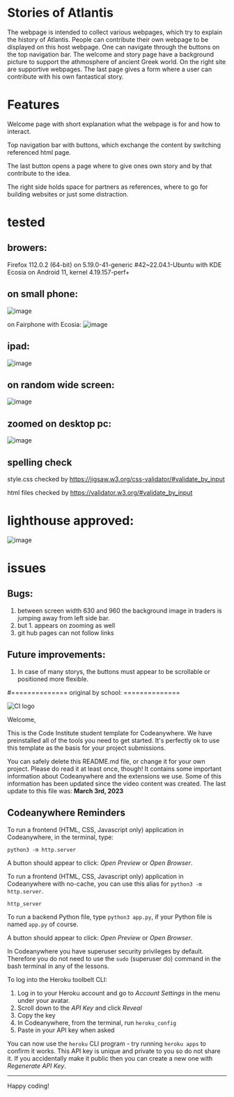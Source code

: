 # Stories of Atlantis

The webpage is intended to collect various webpages, which try to explain the history of Atlantis. People can contribute their own webpage to be displayed on this host webpage. One can navigate through the buttons on the top navigation bar. 
The welcome and story page have a background picture to support the athmosphere of ancient Greek world.
On the right site are supportive webpages.
The last page gives a form where a user can contribute with his own fantastical story.

# Features

Welcome page with short explanation what the webpage is for and how to interact.

Top navigation bar with buttons, which exchange the content by switching referenced html page.

The last button opens a page where to give ones own story and by that contribute to the idea.

The right side holds space for partners as references, where to go for building websites or just some distraction.

# tested

## browers:
Firefox 112.0.2 (64-bit) on 5.19.0-41-generic #42~22.04.1-Ubuntu with KDE
Ecosia on Android 11, kernel 4.19.157-perf+


## on small phone: 			
![image](https://user-images.githubusercontent.com/93140389/235036933-f3c56b23-1fc0-44d3-9f82-8100680d1b70.png)

on Fairphone with Ecosia:
![image](https://user-images.githubusercontent.com/93140389/235036969-58348e39-b191-4bf0-be2c-f304c47da8a1.png)

## ipad:
![image](https://user-images.githubusercontent.com/93140389/235037015-b2320f5a-4131-4179-9a89-ca786cb2fd10.png)

## on random wide screen:
![image](https://user-images.githubusercontent.com/93140389/235037065-327941cb-d804-43dd-a22b-ccfbffda23dc.png)

## zoomed on desktop pc:
![image](https://user-images.githubusercontent.com/93140389/235037082-9e55c28a-d4b4-4205-b5a2-5b0d86d601f1.png)

## spelling check

style.css checked by
https://jigsaw.w3.org/css-validator/#validate_by_input

html files checked by
https://validator.w3.org/#validate_by_input

# lighthouse approved:
![image](https://user-images.githubusercontent.com/93140389/235037108-577e97b8-d3ed-4648-b1ff-2be77fd98962.png)

# issues

## Bugs:
1. between screen width 630 and 960 the background image in traders is jumping away from left side bar.
2. but 1. appears on zooming as well
3. git hub pages can not follow links

## Future improvements:
1. In case of many storys, the buttons must appear to be scrollable or positioned more flexible.

#============== original by school: ==============


![CI logo](https://codeinstitute.s3.amazonaws.com/fullstack/ci_logo_small.png)

Welcome,

This is the Code Institute student template for Codeanywhere. We have preinstalled all of the tools you need to get started. It's perfectly ok to use this template as the basis for your project submissions.

You can safely delete this README.md file, or change it for your own project. Please do read it at least once, though! It contains some important information about Codeanywhere and the extensions we use. Some of this information has been updated since the video content was created. The last update to this file was: **March 3rd, 2023**

## Codeanywhere Reminders

To run a frontend (HTML, CSS, Javascript only) application in Codeanywhere, in the terminal, type:

`python3 -m http.server`

A button should appear to click: _Open Preview_ or _Open Browser_.

To run a frontend (HTML, CSS, Javascript only) application in Codeanywhere with no-cache, you can use this alias for `python3 -m http.server`.

`http_server`

To run a backend Python file, type `python3 app.py`, if your Python file is named `app.py` of course.

A button should appear to click: _Open Preview_ or _Open Browser_.

In Codeanywhere you have superuser security privileges by default. Therefore you do not need to use the `sudo` (superuser do) command in the bash terminal in any of the lessons.

To log into the Heroku toolbelt CLI:

1. Log in to your Heroku account and go to _Account Settings_ in the menu under your avatar.
2. Scroll down to the _API Key_ and click _Reveal_
3. Copy the key
4. In Codeanywhere, from the terminal, run `heroku_config`
5. Paste in your API key when asked

You can now use the `heroku` CLI program - try running `heroku apps` to confirm it works. This API key is unique and private to you so do not share it. If you accidentally make it public then you can create a new one with _Regenerate API Key_.

---

Happy coding!

